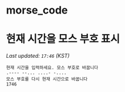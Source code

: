 # morse_code
# 현재 시간을 모스 부호 표시
<!-- MORSE_TIME_START -->
_Last updated: `17:46` (KST)_

```
현재 시간을 입력하세요. 모스 부호로 바꿉니다
.---- --... ....- -....
모스 부호를 다시 현재 시간으로 바꿉니다
1746
```
<!-- MORSE_TIME_END -->
